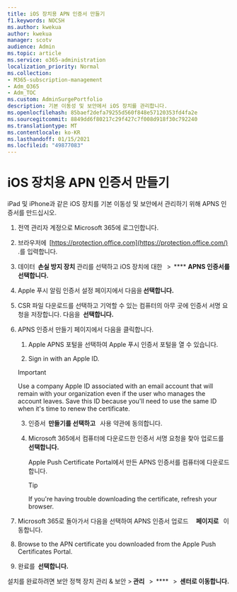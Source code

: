 ```yaml
---
title: iOS 장치용 APN 인증서 만들기
f1.keywords: NOCSH
ms.author: kwekua
author: kwekua
manager: scotv
audience: Admin
ms.topic: article
ms.service: o365-administration
localization_priority: Normal
ms.collection:
- M365-subscription-management
- Adm_O365
- Adm_TOC
ms.custom: AdminSurgePortfolio
description: 기본 이동성 및 보안에서 iOS 장치를 관리합니다.
ms.openlocfilehash: 85baef2defa79255d560f848e57120353fd4fa2e
ms.sourcegitcommit: 8849dd6f80217c29f427c7f008d918f30c792240
ms.translationtype: MT
ms.contentlocale: ko-KR
ms.lasthandoff: 01/15/2021
ms.locfileid: "49877083"
---
```

# <a name="create-an-apns-certificate-for-ios-devices"></a>iOS 장치용 APN 인증서 만들기

iPad 및 iPhone과 같은 iOS 장치를 기본 이동성 및 보안에서 관리하기 위해 APNS 인증서를 만드십시오.

1. 전역 관리자 계정으로 Microsoft 365에 로그인합니다.

2. 브라우저에  [https://protection.office.com](https://protection.office.com/) .를 입력합니다.

3. 데이터  **손실 방지 장치** 관리를 선택하고 iOS 장치에 대한   >  **** **APNS 인증서를 선택합니다.**

4. Apple 푸시 알림 인증서 설정 페이지에서 다음을 **선택합니다.**

5. CSR 파일 다운로드를 선택하고 기억할 수 있는 컴퓨터의 아무 곳에 인증서 서명 요청을 저장합니다. 다음을  **선택합니다.**

6. APNS 인증서 만들기 페이지에서 다음을 클릭합니다.  

    1. Apple APNS 포털을 선택하여 Apple 푸시 인증서 포털을 열 수 있습니다.

    2. Sign in with an Apple ID.

    >[!IMPORTANT]
    >Use a company Apple ID associated with an email account that will remain with your organization even if the user who manages the account leaves. Save this ID because you'll need to use the same ID when it's time to renew the certificate.

    3. 인증서  **만들기를 선택하고**   사용 약관에 동의합니다.

    4. Microsoft 365에서 컴퓨터에 다운로드한 인증서 서명 요청을 찾아 업로드를 **선택합니다.**

        Apple Push Certificate Portal에서 만든 APNS 인증서를 컴퓨터에 다운로드합니다.

       >[!TIP]
       >If you're having trouble downloading the certificate, refresh your browser.

7. Microsoft 365로 돌아가서  다음을 선택하여 APNS 인증서 업로드     **페이지로**   이동합니다.

8.  Browse to the APN certificate you downloaded from the Apple Push Certificates Portal.

9. 완료를  **선택합니다.**

설치를 완료하려면 보안 정책 장치 관리 & 보안 > **관리**   >  ****   >  **센터로 이동합니다.**

